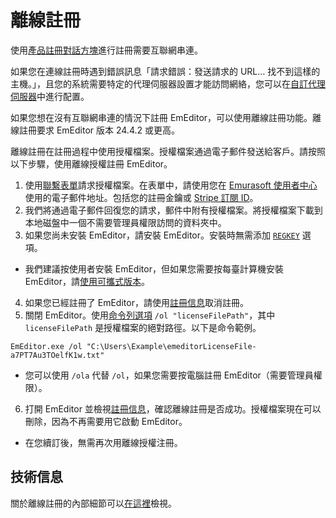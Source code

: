 # 離線註冊

使用[產品註冊對話方塊](../../dlg/regist/index)進行註冊需要互聯網串連。

如果您在連線註冊時遇到錯誤訊息「請求錯誤：發送請求的 URL… 找不到這樣的主機。」，且您的系統需要特定的代理伺服器設置才能訪問網絡，您可以在[自訂代理伺服器](../../dlg/customize/proxy/index)中進行配置。

如果您想在沒有互聯網串連的情況下註冊 EmEditor，可以使用離線註冊功能。離線註冊要求 EmEditor 版本 24.4.2 或更高。

離線註冊在註冊過程中使用授權檔案。授權檔案通過電子郵件發送給客戶。請按照以下步驟，使用離線授權註冊 EmEditor。

1. 使用[聯繫表單](https://zh-tw.emeditor.com/support/#contact)請求授權檔案。在表單中，請使用您在 [Emurasoft 使用者中心](https://support.emeditor.com/)使用的電子郵件地址。包括您的註冊金鑰或 [Stripe 訂閱 ID](https://support.emeditor.com/en/account/subscriptions)。
2. 我們將通過電子郵件回復您的請求，郵件中附有授權檔案。將授權檔案下載到本地磁盤中一個不需要管理員權限訪問的資料夾中。
3. 如果您尚未安裝 EmEditor，請安裝 EmEditor。安裝時無需添加 [`REGKEY`](https://www.emeditor.com/faq/installation-faq/how-can-i-install-emeditor-without-displaying-dialog-boxes/) 選項。
  - 我們建議按使用者安裝 EmEditor，但如果您需要按每臺計算機安裝 EmEditor，請[使用可攜式版本](https://www.emeditor.com/faq/installation-faq/how-can-the-portable-version-be-shared-by-all-users/)。
4. 如果您已經註冊了 EmEditor，請使用[註冊信息](../../dlg/registration_info/index)取消註冊。
5. 關閉 EmEditor。使用[命令列選項](https://www.emeditor.org/zh-tw/howto/file/file_commandline.html#options) `/ol "licenseFilePath"`，其中 `licenseFilePath` 是授權檔案的絕對路徑。以下是命令範例。

```
EmEditor.exe /ol "C:\Users\Example\emeditorLicenseFile-a7PT7Au3TOelfK1w.txt"
```

- 您可以使用 `/ola` 代替 `/ol`，如果您需要按電腦註冊 EmEditor（需要管理員權限）。

6. 打開 EmEditor 並檢視[註冊信息](../../dlg/registration_info/index)，確認離線註冊是否成功。授權檔案現在可以刪除，因為不再需要用它啟動 EmEditor。

- 在您續訂後，無需再次用離線授權注冊。

## 技術信息

關於離線註冊的內部細節可以[在這裡](https://www.emeditor.com/general/new-validation-system-explained/)檢視。
